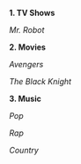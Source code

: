 **1. TV Shows**
  
  *Mr. Robot*

**2. Movies**
  
  *Avengers*
  
  *The Black Knight*

**3. Music**
  
  *Pop*
  
  *Rap*
  
  *Country*
